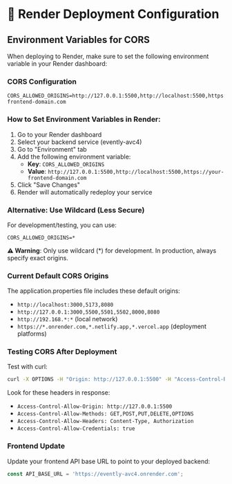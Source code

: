 # 🚀 Render Deployment Configuration

## Environment Variables for CORS

When deploying to Render, make sure to set the following environment variable in your Render dashboard:

### **CORS Configuration**
```
CORS_ALLOWED_ORIGINS=http://127.0.0.1:5500,http://localhost:5500,https://your-frontend-domain.com
```

### **How to Set Environment Variables in Render:**

1. Go to your Render dashboard
2. Select your backend service (evently-avc4)
3. Go to "Environment" tab
4. Add the following environment variable:
   - **Key**: `CORS_ALLOWED_ORIGINS`
   - **Value**: `http://127.0.0.1:5500,http://localhost:5500,https://your-frontend-domain.com`
5. Click "Save Changes"
6. Render will automatically redeploy your service

### **Alternative: Use Wildcard (Less Secure)**
For development/testing, you can use:
```
CORS_ALLOWED_ORIGINS=*
```
**⚠️ Warning**: Only use wildcard (*) for development. In production, always specify exact origins.

### **Current Default CORS Origins**
The application.properties file includes these default origins:
- `http://localhost:3000,5173,8080`
- `http://127.0.0.1:3000,5500,5501,5502,8000,8080`
- `http://192.168.*:*` (local network)
- `https://*.onrender.com,*.netlify.app,*.vercel.app` (deployment platforms)

### **Testing CORS After Deployment**

Test with curl:
```bash
curl -X OPTIONS -H "Origin: http://127.0.0.1:5500" -H "Access-Control-Request-Method: POST" -H "Access-Control-Request-Headers: Content-Type,Authorization" -v https://evently-avc4.onrender.com/auth/register
```

Look for these headers in response:
- `Access-Control-Allow-Origin: http://127.0.0.1:5500`
- `Access-Control-Allow-Methods: GET,POST,PUT,DELETE,OPTIONS`
- `Access-Control-Allow-Headers: Content-Type, Authorization`
- `Access-Control-Allow-Credentials: true`

### **Frontend Update**
Update your frontend API base URL to point to your deployed backend:
```javascript
const API_BASE_URL = 'https://evently-avc4.onrender.com';
```